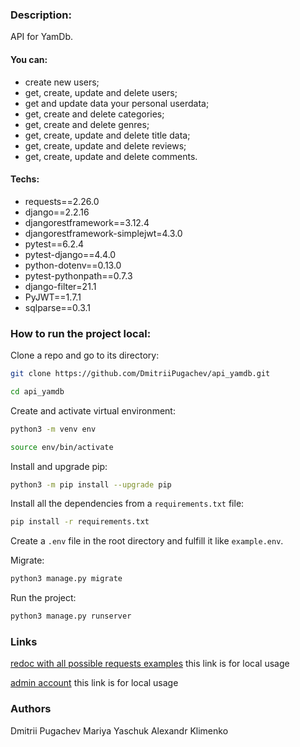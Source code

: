 ### Description:
API for YamDb.
#### You can:
  * create new users;
  * get, create, update and delete users;
  * get and update data your personal userdata;
  * get, create and delete categories;
  * get, create and delete genres;
  * get, create, update and delete title data;
  * get, create, update and delete reviews;
  * get, create, update and delete comments.
#### Techs:
  * requests==2.26.0
  * django==2.2.16
  * djangorestframework==3.12.4
  * djangorestframework-simplejwt=4.3.0
  * pytest==6.2.4
  * pytest-django==4.4.0
  * python-dotenv==0.13.0
  * pytest-pythonpath==0.7.3
  * django-filter=21.1
  * PyJWT==1.7.1
  * sqlparse==0.3.1
### How to run the project local:
Clone a repo and go to its directory:
```bash
git clone https://github.com/DmitriiPugachev/api_yamdb.git
```
```bash
cd api_yamdb
```
Create and activate virtual environment:
```bash
python3 -m venv env
```
```bash
source env/bin/activate
```
Install and upgrade pip:
```bash
python3 -m pip install --upgrade pip
```
Install all the dependencies from a ```requirements.txt``` file:
```bash
pip install -r requirements.txt
```
Create a ```.env``` file in the root directory and fulfill it like ```example.env```.

Migrate:
```bash
python3 manage.py migrate
```
Run the project:
```bash
python3 manage.py runserver
```
### Links
[redoc with all possible requests examples](http://127.0.0.1:8000/redoc/) this link is for local usage

[admin account](http://127.0.0.1:8000/admin/)  this link is for local usage
### Authors
Dmitrii Pugachev
Mariya Yaschuk
Alexandr Klimenko
